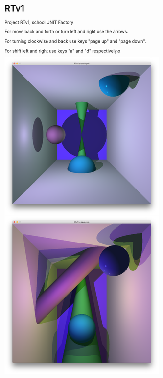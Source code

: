 # RTv1

Project RTv1, school UNIT Factory

For move back and forth or turn left and right use the arrows.

For turning clockwise and back use keys "page up" and "page down".

For shift left and right use keys "a" and "d" respectivelyю

![scene_5](https://github.com/dadavyde/RTv1/blob/master/scene_5.png)
![scene_6](https://github.com/dadavyde/RTv1/blob/master/scene_6.png)
